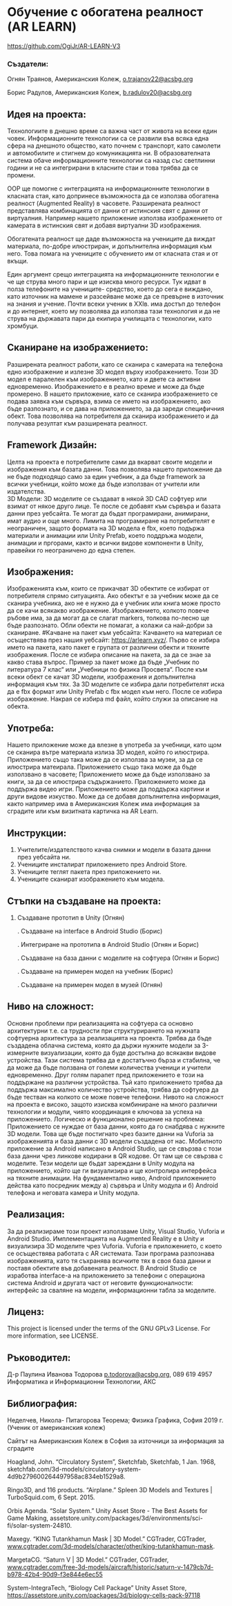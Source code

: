 # Обучение с обогатена реалност (AR LEARN)

https://github.com/OgiJr/AR-LEARN-V3

### Създатели:

Огнян Траянов, Американския Колеж, o.trajanov22@acsbg.org

Борис Радулов, Американския Колеж, b.radulov20@acsbg.org

## Идея на проекта:

Технологиите в днешно време са важна част от живота на всеки един човек. Информационните технологии са се развили във всяка една сфера на днешното общество, като почнем с транспорт, като самолети и автомобилите и стигнем до комуникацията ни. В образователната система обаче информационните технологии са назад със светлинни години и не са интегрирани в класните стаи и това трябва да се промени.

ООР ще помогне с интеграцията на информационните технологии в класната стая, като допринесе възможноста да се използва обогатена реалност (Augmented Reality) в часовете. Разширената реалност представлява комбинацията от данни от истинския свят с данни от виртуалния. Например нашето приложение използва изображението от камерата в истинския свят и добавя виртуални 3D изображения. 

Обогатената реалност ще даде възможноста на учениците да виждат материала, по-добре илюстриран, и допълнителна информация към него. Това помага на учениците с обучението им от класната стая и от вкъщи.

Един аргумент срещо интеграцията на информационните технологии е че ще струва много пари и ще изисква много ресурси. Тук идват в полза 
телефоните на учениците- средство, което до сега е виждано, като източник на мамене и разсейване може да се превърне в източник на знания и учение. Почти всеки ученик в XXIв. има достъп до телефон и до интернет, което му позволява да използва тази технология и да не струва на държавата пари да екипира училищата с технологии, като хромбуци.

## Сканиране на изображението:
Разширената реалност работи, като се сканира с камерата на телефона едно изображение и излезне 3D модел върху изображението. Този 3D модел е паралелен към изображението, като и двете са активни едновременно. Изображението е в реално време и може да бъде промерено. В нашето приложение, като се сканира изображението се подава заявка към сървъра, взима се името на изображението, ако бъде разпознато, и се дава на приложението, за да зареди специфичния обект. Това позволява на потребителя да сканира изображението и да получава резултат към разширената реалност. 

## Framework Дизайн:
Целта на проекта е потребителите сами да вкарват своите модели и изображения към базата данни. Това позволява нашето приложение да не бъде подходящо само за един учебник, а да бъде framework за всички учебници, който може да бъде използван от учители или издателства.  
3D Модели:
3D моделите се създават в някой 3D CAD софтуер или взимат от някое друго лице. Те после се добавят към сървъра и базата данни през уебсайта. Те могат да бъдат програмирани, анимирани, имат аудио и още много. Лимита на програмиране на потребителят е неограничен, защото формата на 3D модела е fbx, което подържа материали и анимации или Unity Prefab, което поддръжа модели, анимации и пргорами, както и всички видове компоненти в Unity, правейки го неограничено до една степен. 

## Изображения:
Изображенията към, които се прикачват 3D обектите се избират от потребителя спрямо ситуацията. Ако обектът е за учебник може да се сканира учебника, ако не е нужно да е учебник или книга може просто да се качи всякакво изображение. Изображението, колкото повече ръбове има, за да могат да се слагат markers, толкова по-лесно ще бъде разпознато. Обли обекти не помагат, а колажи са най-добри за сканиране. 
#Качване на пакет към уебсайта:
Качването на материал се осъществява през нашия уебсайт: https://arlearn.xyz/. Първо се избира името на пакета, като пакет е групата от различни обекти и тяхните изображения. После се избира описание на пакета, за да се знае за какво става въпрос. Пример за пакет може да бъде „Учебник по литература 7 клас“ или „Учебници по физика Просвета“. После към всеки обект се качат 3D модели, изображения и допълнителна информация към тях. За 3D моделите се избира дали потребителят иска да е fbx формат или Unity Prefab с fbx модел към него. После се избира изображение. Накрая се избира md файл, който служи за описание на обекта. 

## Употреба:
Нашето приложение може да влезне в употреба за учебници, като щом се сканира вътре материала излиза 3D модел, който го илюстрира. 
Приложението също така може да се използва за музеи, за да  се илюстрира матеирала.
Приложението също така може да бъде използвано в часовете;
Приложението може да бъде използвано за книги, за да се илюстрира съдържанието.
Приложението може да поддържа видео игри.
Приложението може да поддържа картини и други видове изкуство.
Може да се добавя допълнителна информация, както например има в Американския Колеж има информация за сградите или към визитната картичка на AR Learn.

## Инструкции:
1)	Учителите/издателството качва снимки и модели в базата данни през уебсайта ни.
2)	Учениците инсталират приложението през Android Store.
3)	Учениците теглят пакета през приложението ни.
4)	Учениците сканират изображението към модела.

## Стъпки на създаване на проекта:
1.	Създаване прототип в Unity (Огнян)

	.	 Създаване на interface в Android Studio (Борис)

	.	 Интегриране на прототипа в Android Studio (Огнян и Борис)

	.	 Създаване на база данни с моделите на софтуера (Огнян и Борис)

	.	 Създаване на примерен модел на учебник (Борис)

	.	 Създаване на примерен модел в музей (Огнян)

## Ниво на сложност:
Основни проблеми при реализацията на софтуера са основно архитектурни т.е. са трудности при структурирането на нужната софтуерна архитектура за реализацията на проекта. Трябва да бъде създадена облачна система, която да държи нужните модели за 3-измерните визуализации, която да буде достъпна до всякакви видове устройства. Тази система трябва да е достатъчно бърза и стабилна, че да може да бъде ползвана от големи количества ученици и учители едновременно. Друг голям парапет пред приложението е този на поддържане на различни устройства. Тъй като приложението трябва да поддържа максимално количество устройства, трябва да софтуера да бъде тестван на колкото се може повече телефони. Нивото на сложност на проекта е високо, защото изисква комбиниране на много различни технологии и модули, чиято координация е ключова за успеха на приложението.
Логическо и функционално решение на проблема:
Приложението се нуждае от база данни, която да го снабдява с нужните 3D модели. Това ще бъде постигнато чрез базите данни на Vuforia за изображенията и база данни с 3D модели създадена от нас. Мобилното приложение за Android написано в Android Studio, ще се свързва с този база данни чрез линкове кодирани в QR кодове. От там ще се свързва с моделите. Тези модели ще бъдат зареждани в Unity модула на приложението, който ще ги визуализира и ще контролира интерфейса на тяхните анимации. На фундаментално ниво, Android приложението действа като посредник между а) сървъра и Unity модула и б) Android телефона и неговата камера и Unity модула.

## Реализация:
За да реализираме този проект използваме Unity, Visual Studio, Vuforia и Android Studio. Имплементацията на Augmented Reality е в Unity и визуализира 3D моделите чрез Vuforia. Vuforia е приложението, с което се осъществява работата с AR системата. Тази програма разпознава изображенията, като тя съхранява всичките тях в своя база данни и поставя обектите във добавената реалност. В Android Studio се изработва interface-а на приложението за телефони с операциона система Android и другата част от неговите функционалности: интерфейс за сваляне на модели, информационни табла за моделите.

## Лиценз:
This project is licensed under the terms of the GNU GPLv3 License. For more information, see LICENSE.

## Ръководител:
Д-р Паулина Иванова Тодорова p.todorova@acsbg.org, 089 619 4957 Информатика и Информационни Технологии, АКС

## Библиография:
Неделчев, Никола- Питагорова Теорема; Физика Графика, София 2019 г. (Ученик от американския колеж)

Сайтът на Американския Колеж в София за източници за информация за сградите

Hoagland, John. “Circulatory System”, Sketchfab, Sketchfab, 1 Jan. 1968, sketchfab.com/3d-models/circulatory-system-4d9b279600264497958ac834eb1529a8.

Ringo3D, and 116 products. “Airplane.” Spleen 3D Models and Textures | TurboSquid.com, 6 Sept. 2015.

Orbis Agenda. “Solar System.” Unity Asset Store - The Best Assets for Game Making, assetstore.unity.com/packages/3d/environments/sci-fi/solar-system-24810.

Maxegy. “KING Tutankhamun Mask | 3D Model.” CGTrader, CGTrader, www.cgtrader.com/3d-models/character/other/king-tutankhamun-mask.

MargetaCG. “Saturn V | 3D Model.” CGTrader, CGTrader, www.cgtrader.com/free-3d-models/aircraft/historic/saturn-v-1479cb7d-b978-42b4-90d9-f3e844e6ec55

System-IntegraTech, “Biology Cell Package” Unity Asset Store, https://assetstore.unity.com/packages/3d/biology-cells-pack-97118
